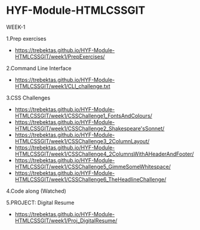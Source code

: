 # HYF-Module-HTMLCSSGIT

WEEK-1

1.Prep exercises
- https://trebektas.github.io/HYF-Module-HTMLCSSGIT/week1/PrepExercises/

2.Command Line Interface
- https://trebektas.github.io/HYF-Module-HTMLCSSGIT/week1/CLI_challenge.txt

3.CSS Challenges
- https://trebektas.github.io/HYF-Module-HTMLCSSGIT/week1/CSSChallenge1_FontsAndColours/
- https://trebektas.github.io/HYF-Module-HTMLCSSGIT/week1/CSSChallenge2_Shakespeare'sSonnet/
- https://trebektas.github.io/HYF-Module-HTMLCSSGIT/week1/CSSChallenge3_2ColumnLayout/
- https://trebektas.github.io/HYF-Module-HTMLCSSGIT/week1/CSSChallenge4_2ColumnsWithAHeaderAndFooter/
- https://trebektas.github.io/HYF-Module-HTMLCSSGIT/week1/CSSChallenge5_GimmeSomeWhitespace/
- https://trebektas.github.io/HYF-Module-HTMLCSSGIT/week1/CSSChallenge6_TheHeadlineChallenge/

4.Code along (Watched)

5.PROJECT: Digital Resume
- https://trebektas.github.io/HYF-Module-HTMLCSSGIT/week1/Proj_DigitalResume/

